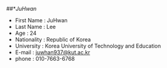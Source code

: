 ##**JuHwan*

- First Name    : JuHwan
- Last Name     : Lee
- Age           : 24
- Nationality   : Republic of Korea
- University    : Korea University of Technology and Education
- E-mail        : juwhan937@kut.ac.kr
- phone         : 010-7663-6768
